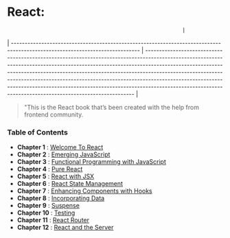 # React:
                                                             |
| ---------------------------------------------------------------------------------------------------------------------------- | -------------------------------------------------------------------------------------------------------------------------------------------------------------------------------------------------------------------------------------------------------------------------------------------------------------------------------------------------------------------------------------------------------------------------------------------------------------------------------- |

> "This is the React book that’s been created with the help from frontend community.
### Table of Contents

- **Chapter 1** : [Welcome To React](https://github.com/soc-dev/react/tree/second-edition/chapter-01)
- **Chapter 2** : [Emerging JavaScript](https://github.com/soc-dev/react/tree/second-edition/chapter-02)
- **Chapter 3** : [Functional Programming with JavaScript](https://github.com/soc-dev/react/tree/second-edition/chapter-03)
- **Chapter 4** : [Pure React](https://github.com/soc-dev/react/tree/second-edition/chapter-04)
- **Chapter 5** : [React with JSX](https://github.com/soc-dev/react/tree/second-edition/chapter-05)
- **Chapter 6** : [React State Management](https://github.com/soc-dev/react/tree/second-edition/chapter-06)
- **Chapter 7** : [Enhancing Components with Hooks](https://github.com/soc-dev/react/tree/second-edition/chapter-07)
- **Chapter 8** : [Incorporating Data](https://github.com/soc-dev/react/tree/second-edition/chapter-08)
- **Chapter 9** : [Suspense](https://github.com/soc-dev/react/tree/second-edition/chapter-09)
- **Chapter 10** : [Testing](https://github.com/soc-dev/react/tree/second-edition/chapter-10)
- **Chapter 11** : [React Router](https://github.com/soc-dev/react/tree/second-edition/chapter-11)
- **Chapter 12** : [React and the Server](https://github.com/soc-dev/react/tree/second-edition/chapter-12)
